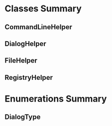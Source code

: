 # Classes Summary #

## CommandLineHelper ##

## DialogHelper ##

## FileHelper ##

## RegistryHelper ##

# Enumerations Summary #

## DialogType ##